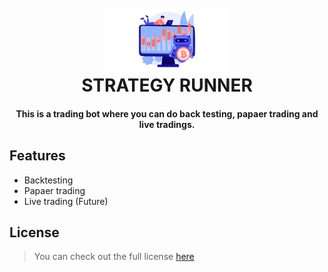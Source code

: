 <h1 align="center">
  <br>
  <img src="https://github.com/iamarya/strategy-runner/blob/main/.github/bot.png?raw=true" alt="" width="200">
  <br>
  STRATEGY RUNNER
</h1>

<h4 align="center">This is a trading bot where you can do back testing, papaer trading and live tradings.</h4>

## Features
- Backtesting
- Papaer trading
- Live trading (Future)

## License
>You can check out the full license [here](https://github.com/iamarya/strategy-runner/blob/master/LICENSE)
